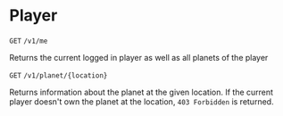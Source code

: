 # Player

`GET` `/v1/me`

Returns the current logged in player as well as all planets of the player

`GET` `/v1/planet/{location}`

Returns information about the planet at the given location. If the current player doesn't own
the planet at the location, `403 Forbidden` is returned.
